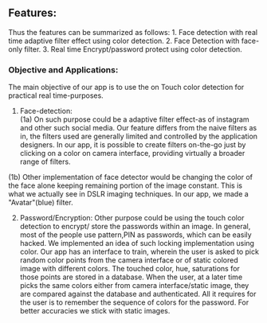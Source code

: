 
## Features:
Thus the features can be summarized as follows:
	1. Face detection with real time adaptive filter effect using color detection.
	2. Face Detection with face-only filter.
	3. Real time Encrypt/password protect using color detection. 
### Objective and Applications:
The main objective of our app is to use the on Touch color detection for practical real time-purposes.  
1. Face-detection:													
(1a) On such purpose could be a adaptive filter effect-as of instagram and other such social media. Our feature differs from the naive filters as in, the filters used are generally limited and controlled by the application designers. In our app, it is possible to create filters on-the-go just by clicking on a color on camera interface, providing virtually a broader range of filters.

 (1b) Other implementation of face detector would be changing the color of the face alone keeping remaining portion of the image constant. This is what we actually see in DSLR imaging techniques. In our app, we made a "Avatar"(blue) filter.

2. Password/Encryption:
Other purpose could be using the touch color detection to encrypt/ store the passwords within an image. In general, most of the people use pattern,PIN as passwords, which can be easily hacked. We implemented an idea of such locking implementation using color. Our app has an interface to train, wherein the user is asked to pick random color points from the camera interface or of static colored image with different colors. The touched color, hue, saturations for those  points are stored in a database. When the user, at a later time picks the same colors either from camera interface/static image, they are compared against the database and authenticated. All it requires for the user is to remember the sequence of colors for the password. For better accuracies we stick with static images. 



